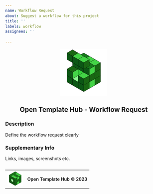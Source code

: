 ```yaml
---
name: Workflow Request
about: Suggest a workflow for this project
title: ''
labels: workflow
assignees: ''

---
```



<p align="center"><a href="https://opentemplatehub.com"><img src="https://raw.githubusercontent.com/open-template-hub/open-template-hub.github.io/master/assets/logo/brand-logo-build.gif" alt="Logo" width=150></a></p>
<h2 align="center">Open Template Hub - Workflow Request</h2>

### Description

Define the workflow request clearly

### Supplementary Info

Links, images, screenshots etc.




<table align="right"><tr><td><a href="https://opentemplatehub.com"><img src="https://raw.githubusercontent.com/open-template-hub/open-template-hub.github.io/master/assets/logo/brand-logo.png" width="50px" alt="oth"/></a></td><td><b>Open Template Hub © 2023</b></td></tr></table>

